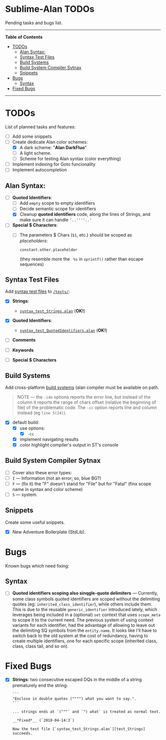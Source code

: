 # Sublime-Alan TODOs

Pending tasks and bugs list.


-----

**Table of Contents**

<!-- MarkdownTOC autolink="true" bracket="round" autoanchor="false" lowercase="only_ascii" uri_encoding="true" levels="1,2,3" -->

- [TODOs](#todos)
  - [Alan Syntax:](#alan-syntax)
  - [Syntax Test Files](#syntax-test-files)
  - [Build Systems](#build-systems)
  - [Build System Compiler Sytnax](#build-system-compiler-sytnax)
  - [Snippets](#snippets)
- [Bugs](#bugs)
  - [Syntax](#syntax)
- [Fixed Bugs](#fixed-bugs)

<!-- /MarkdownTOC -->

-----

# TODOs

List of planned tasks and features:

- [ ] Add some snippets
- [ ] Create dedicate Alan color schemes:
    + [x] A dark scheme: "__Alan DarkFluo__"
    + [ ] A light scheme.
    + [ ] Scheme for testing Alan syntax (color everything)
- [ ] Implement indexing for Goto funcionality
- [ ] Implement autocompletion

## Alan Syntax:

+ [ ] __Quoted Identifiers__:
    * [ ] Add `empty` scope to empty identifiers
    * [ ] Decide semantic scope for identifiers
    * [x] Cleanup __quoted identifiers__ code, along the lines of Strings, and make sure it can handle `'..''''..'`
+ [ ] __Special $ Characters__:
    * [ ] The parameters $ Chars (`$1`, etc.) should be scoped as _placeholders_:

        ```
        constant.other.placeholder
        ```

        (they resemble more the ` %s` in `sprintf()` rather than escape sequences)

## Syntax Test Files

Add [syntax test files][ST3Docs syntax test] to [`/tests/`][tests]:

+ [x] __Strings__:
    * [`syntax_test_Strings.alan`][test_Strings] (__OK!__)
+ [x] __Quoted Identifiers__:
    * [`syntax_test_QuotedIdentifiers.alan`][test_QuotedIdentifiers] (__OK!__)
+ [ ] __Comments__
+ [ ] __Keywords__
+ [ ] __Special $ Characters__


[ST3Docs syntax test]: https://www.sublimetext.com/docs/3/syntax.html#testing "See Sublime Text 3 official documentation for this topic"

[tests]: ./tests/ "See 'tests' folder"
[test_Strings]: ./tests/syntax_test_Strings.alan "Open file..."
[test_QuotedIdentifiers]: ./tests/syntax_test_QuotedIdentifiers.alan "Open file..."

## Build Systems

Add cross-platform [build systems][ST3Docs BuildSys] (alan compiler must be available on path.

> NOTE — the `-ide` options reports the error line, but instead of the column it reports the range of chars offset (relative the beginning of file) of the problematic code. The `-cc` option reports line and column instead (eg `line 5(24)`).

- [x] default build:
    + [x] use options:
        * [x] `-cc`
    + [x] implement navigating results
    + [x] color highlight compiler's output in ST's console

[ST3Docs BuildSys]: http://www.sublimetext.com/docs/3/build_systems.html "See Sublime Text 3 official documentation for this topic"

## Build System Compiler Sytnax

- [ ] Cover also these error types:
- [ ] `I` — Information (not an error; so, blue BG?)
- [ ] `F` — (fix it) the "F" doesn't stand for "File" but for "Fatal" (finx scope name in syntax and color scheme)
- [ ] `S` — system.

## Snippets

Create some useful snippets. 

- [x] New Adventure Boilerplate (StdLib).

# Bugs

Known bugs which need fixing:

## Syntax

- [ ] __Quoted identifiers scoping also sinqgle-quote delimiters__ — Currently, some class symbols quoted identifiers are scoped without the delimiting quotes (eg: `inherited_class_identifier`), while others include them. This is due to the reusable `generic_identifier` introduced lately, which leverages being included in a (optional) `set` context that uses `scope_meta` to scope it to the current need. The previous system of using context variants for each identifier, had the advantage of allowing to leave out the delimiting SQ symbols from the `entity.name`. It looks like I'll have to switch back to the old system at the cost of redundancy, having to create multiple identifiers, one for each specific scope (inherited class, class, class tail, and so on).

 
# Fixed Bugs

- [x] __Strings__: two consecutive escaped DQs in the middle of a string prematurely end the string:

      ```
      "Enclose in double quotes ("""") what you want to say.".
      ```

      ... strings ends at `("""` and `") what` is treated as normal text.

      __*Fixed*__ (`2018-04-14:3`)

      Now the test file [`syntax_test_Strings.alan`][test_Strings] succeeds.
